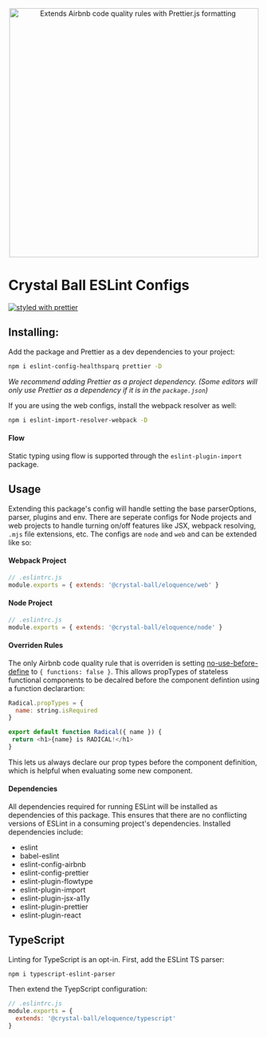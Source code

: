 <div align="center">
<img width="500" src="https://cdn.rawgit.com/crystal-ball/eslint-config-eloquence/master/assets/logos.png" alt="Extends Airbnb code quality rules with Prettier.js formatting">
</div>

# Crystal Ball ESLint Configs
[![styled with prettier](https://img.shields.io/badge/styled_with-prettier-ff69b4.svg)](https://github.com/prettier/prettier)

## Installing:
Add the package and Prettier as a dev dependencies to your project:
```sh
npm i eslint-config-healthsparq prettier -D
```
_We recommend adding Prettier as a project dependency. (Some editors will only use
Prettier as a dependency if it is in the `package.json`)_

If you are using the web configs, install the webpack resolver as well:
```sh
npm i eslint-import-resolver-webpack -D
```

#### Flow
Static typing using flow is supported through the `eslint-plugin-import` package.

## Usage
Extending this package's config will handle setting the base parserOptions, parser,
plugins and env. There are seperate configs for Node projects and web projects
to handle turning on/off features like JSX, webpack resolving, `.mjs` file
extensions, etc. The configs are `node` and `web` and can be extended like so:

#### Webpack Project
```javascript
// .eslintrc.js
module.exports = { extends: '@crystal-ball/eloquence/web' }
```
#### Node Project
```javascript
// .eslintrc.js
module.exports = { extends: '@crystal-ball/eloquence/node' }
```

#### Overriden Rules
The only Airbnb code quality rule that is overriden is setting
[no-use-before-define](https://eslint.org/docs/rules/no-use-before-define) to
`{ functions: false }`. This allows propTypes of
stateless functional components to be decalred before the component defintion using
a function declarartion:

```javascript
Radical.propTypes = {
  name: string.isRequired
}

export default function Radical({ name }) {
 return <h1>{name} is RADICAL!</h1>
}
```

This lets us always declare our prop types before the component definition, which
is helpful when evaluating some new component.

#### Dependencies
All dependencies required for running ESLint will be installed as dependencies of
this package. This ensures that there are no conflicting versions of ESLint in a
consuming project's dependencies. Installed dependencies include:
- eslint
- babel-eslint
- eslint-config-airbnb
- eslint-config-prettier
- eslint-plugin-flowtype
- eslint-plugin-import
- eslint-plugin-jsx-a11y
- eslint-plugin-prettier
- eslint-plugin-react

## TypeScript
Linting for TypeScript is an opt-in. First, add the ESLint TS parser:

```shell
npm i typescript-eslint-parser
```

Then extend the TyepScript configuration:

```javascript
// .eslintrc.js
module.exports = {
  extends: '@crystal-ball/eloquence/typescript'
}
```

